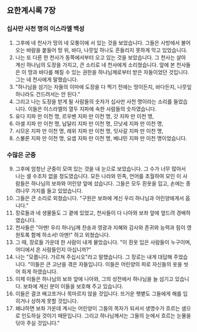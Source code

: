 ## 요한계시록 7장

### 십사만 사천 명의 이스라엘 백성
1. 그후에 네 천사가 땅의 네 모퉁이에 서 있는 것을 보았습니다. 그들은 사방에서 불어 오는 바람을 붙들어 땅 위, 바다, 나뭇잎 하나도 흔들리지 못하게 막고 있었습니다.
2. 나는 또 다른 한 천사가 동쪽에서부터 오고 있는 것을 보았습니다. 그 천사는 살아 계신 하나님의 도장을 가지고, 큰 소리로 네 천사에게 소리쳤습니다. 앞에 본 천사들은 이 땅과 바다를 해칠 수 있는 권한을 하나님께로부터 받은 자들이었던 것입니다. 그는 네 천사에게 말했습니다.
3. "하나님을 섬기는 자들의 이마에 도장을 다 찍기 전에는 땅이든지, 바다든지, 나뭇잎 하나라도 건드려서는 안 된다."
4. 그리고 나는 도장을 받게 될 사람들의 숫자가 십사만 사천 명이라는 소리를 들었습니다. 이들은 이스라엘의 열두 지파에 속한 사람들의 숫자였습니다.
5. 유다 지파 만 이천 명, 르우벤 지파 만 이천 명, 갓 지파 만 이천 명,
6. 아셀 지파 만 이천 명, 납달리 지파 만 이천 명, 므낫세 지파 만 이천 명,
7. 시므온 지파 만 이천 명, 레위 지파 만 이천 명, 잇사갈 지파 만 이천 명,
8. 스불론 지파 만 이천 명, 요셉 지파 만 이천 명, 베냐민 지파 만 이천 명이었습니다.
### 수많은 군중
9. 그후에 엄청난 군중이 모여 있는 것을 내 눈으로 보았습니다. 그 수가 너무 많아서 나는 셀 수조차 없을 정도였습니다. 모든 나라와 민족, 언어를 초월하여 모인 이 사람들은 하나님의 보좌와 어린양 앞에 섰습니다. 그들은 모두 흰옷을 입고, 손에는 종려나무 가지를 들고 있었습니다.
10. 그들은 큰 소리로 외쳤습니다. "구원은 보좌에 계신 우리 하나님과 어린양에게서 옵니다."
11. 장로들과 네 생물들도 그 곁에 있었고, 천사들이 다 나아와 보좌 앞에 엎드려 경배하였습니다.
12. 천사들은 "아멘! 우리 하나님께 찬송과 영광과 지혜와 감사와 존귀와 능력과 힘이 영원토록 함께 하소서! 아멘!" 하고 외쳤습니다.
13. 그 때, 장로들 가운데 한 사람이 내게 물었습니다. "이 흰옷 입은 사람들이 누구이며, 어디에서 온 사람들인지 아십니까?"
14. 나는 "모릅니다. 가르쳐 주십시오"라고 말했습니다. 그 장로는 내게 대답해 주었습니다. "이들은 큰 고난을 겪은 자들입니다. 이들은 어린양의 피로 자신들의 옷을 씻어 희게 하였습니다.
15. 이제 이들은 하나님의 보좌 앞에 나아와, 그의 성전에서 하나님을 늘 섬기고 있습니다. 보좌에 계신 분이 이들을 보호해 주고 있습니다.
16. 이들은 결코 배고프거나 목마르지 않을 것입니다. 뜨거운 햇볕도 그들에게 해를 입히거나 상하게 못할 것입니다.
17. 왜냐하면 보좌 가운데 계시는 어린양이 그들의 목자가 되셔서 생명수가 흐르는 샘으로 인도하실 것이기 때문입니다. 그리고 하나님께서는 그들의 눈에서 흐르는 눈물을 닦아 주실 것입니다."